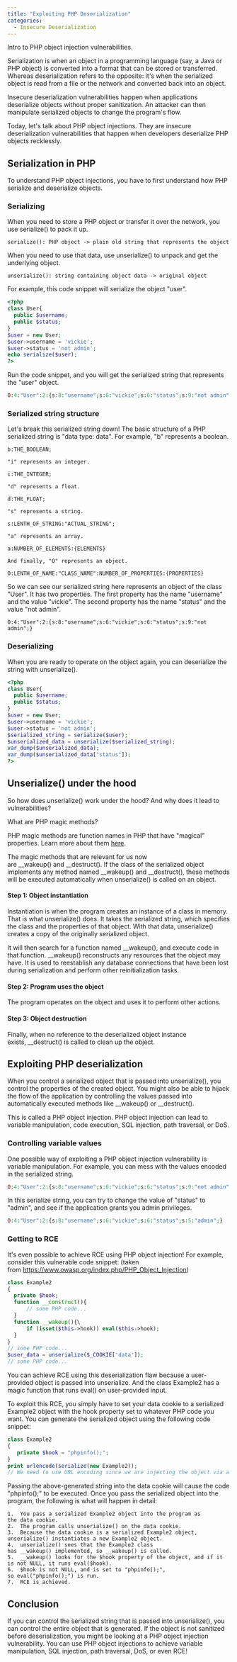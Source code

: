 ```yaml
---
title: "Exploiting PHP Deserialization"
categories:
  - Insecure Deserialization
---
```


Intro to PHP object injection vulnerabilities.

Serialization is when an object in a programming language (say, a Java or PHP object) is converted into a format that can be stored or transferred. Whereas deserialization refers to the opposite: it's when the serialized object is read from a file or the network and converted back into an object.

Insecure deserialization vulnerabilities happen when applications deserialize objects without proper sanitization. An attacker can then manipulate serialized objects to change the program's flow.

Today, let's talk about PHP object injections. They are insecure deserialization vulnerabilities that happen when developers deserialize PHP objects recklessly.

## Serialization in PHP

To understand PHP object injections, you have to first understand how PHP serialize and deserialize objects.

### Serializing

When you need to store a PHP object or transfer it over the network, you use serialize() to pack it up.

```
serialize(): PHP object -> plain old string that represents the object
```

When you need to use that data, use unserialize() to unpack and get the underlying object.

```
unserialize(): string containing object data -> original object
```

For example, this code snippet will serialize the object "user".

```php
<?php
class User{
  public $username;
  public $status;
}
$user = new User;
$user->username = 'vickie';
$user->status = 'not admin';
echo serialize($user);
?>
```

Run the code snippet, and you will get the serialized string that represents the "user" object.

```php
O:4:"User":2:{s:8:"username";s:6:"vickie";s:6:"status";s:9:"not admin";}
```

### Serialized string structure

Let's break this serialized string down! The basic structure of a PHP serialized string is "data type: data". For example, "b" represents a boolean.

```
b:THE_BOOLEAN;

"i" represents an integer.

i:THE_INTEGER;

"d" represents a float.

d:THE_FLOAT;

"s" represents a string.

s:LENTH_OF_STRING:"ACTUAL_STRING";

"a" represents an array.

a:NUMBER_OF_ELEMENTS:{ELEMENTS}

And finally, "O" represents an object.

O:LENTH_OF_NAME:"CLASS_NAME":NUMBER_OF_PROPERTIES:{PROPERTIES}
```

So we can see our serialized string here represents an object of the class "User". It has two properties. The first property has the name "username" and the value "vickie". The second property has the name "status" and the value "not admin".

```pho
O:4:"User":2:{s:8:"username";s:6:"vickie";s:6:"status";s:9:"not admin";}
```

### Deserializing

When you are ready to operate on the object again, you can deserialize the string with unserialize().

```php
<?php
class User{
  public $username;
  public $status;
}
$user = new User;
$user->username = 'vickie';
$user->status = 'not admin';
$serialized_string = serialize($user);
$unserialized_data = unserialize($serialized_string);
var_dump($unserialized_data);
var_dump($unserialized_data["status"]);
?>
```

## Unserialize() under the hood

So how does unserialize() work under the hood? And why does it lead to vulnerabilities?

What are PHP magic methods?

PHP magic methods are function names in PHP that have "magical" properties. Learn more about them [here](https://www.php.net/manual/en/language.oop5.magic.php).

The magic methods that are relevant for us now are \_\_wakeup() and \_\_destruct(). If the class of the serialized object implements any method named \_\_wakeup() and \_\_destruct(), these methods will be executed automatically when unserialize() is called on an object.

#### Step 1: Object instantiation

Instantiation is when the program creates an instance of a class in memory. That is what unserialize() does. It takes the serialized string, which specifies the class and the properties of that object. With that data, unserialize() creates a copy of the originally serialized object.

It will then search for a function named \_\_wakeup(), and execute code in that function. \_\_wakeup() reconstructs any resources that the object may have. It is used to reestablish any database connections that have been lost during serialization and perform other reinitialization tasks.

#### Step 2: Program uses the object

The program operates on the object and uses it to perform other actions.

#### Step 3: Object destruction

Finally, when no reference to the deserialized object instance exists, \_\_destruct() is called to clean up the object.

## Exploiting PHP deserialization

When you control a serialized object that is passed into unserialize(), you control the properties of the created object. You might also be able to hijack the flow of the application by controlling the values passed into automatically executed methods like \_\_wakeup() or \_\_destruct().

This is called a PHP object injection. PHP object injection can lead to variable manipulation, code execution, SQL injection, path traversal, or DoS.

### Controlling variable values

One possible way of exploiting a PHP object injection vulnerability is variable manipulation. For example, you can mess with the values encoded in the serialized string.

```php
O:4:"User":2:{s:8:"username";s:6:"vickie";s:6:"status";s:9:"not admin";}
```

In this serialize string, you can try to change the value of "status" to "admin", and see if the application grants you admin privileges.

```php
O:4:"User":2:{s:8:"username";s:6:"vickie";s:6:"status";s:5:"admin";}
```

### Getting to RCE

It's even possible to achieve RCE using PHP object injection! For example, consider this vulnerable code snippet: (taken from <https://www.owasp.org/index.php/PHP_Object_Injection>)

```php
class Example2
{
  private $hook;
  function __construct(){
      // some PHP code...
  }
  function __wakeup(){\
      if (isset($this->hook)) eval($this->hook);
  }
}
// some PHP code...
$user_data = unserialize($_COOKIE['data']);
// some PHP code...
```

You can achieve RCE using this deserialization flaw because a user-provided object is passed into unserialize. And the class Example2 has a magic function that runs eval() on user-provided input.

To exploit this RCE, you simply have to set your data cookie to a serialized Example2 object with the hook property set to whatever PHP code you want. You can generate the serialized object using the following code snippet:

```php
class Example2
{
   private $hook = "phpinfo();";
}
print urlencode(serialize(new Example2));
// We need to use URL encoding since we are injecting the object via a URL.
```

Passing the above-generated string into the data cookie will cause the code "phpinfo();" to be executed. Once you pass the serialized object into the program, the following is what will happen in detail:

```
1.  You pass a serialized Example2 object into the program as the data cookie.
2.  The program calls unserialize() on the data cookie.
3.  Because the data cookie is a serialized Example2 object, unserialize() instantiates a new Example2 object.
4.  unserialize() sees that the Example2 class has __wakeup() implemented, so __wakeup() is called.
5.  __wakeup() looks for the $hook property of the object, and if it is not NULL, it runs eval($hook).
6.  $hook is not NULL, and is set to "phpinfo();", so eval("phpinfo();") is run.
7.  RCE is achieved.
```

## Conclusion

If you can control the serialized string that is passed into unserialize(), you can control the entire object that is generated. If the object is not sanitized before deserialization, you might be looking at a PHP object injection vulnerability. You can use PHP object injections to achieve variable manipulation, SQL injection, path traversal, DoS, or even RCE!